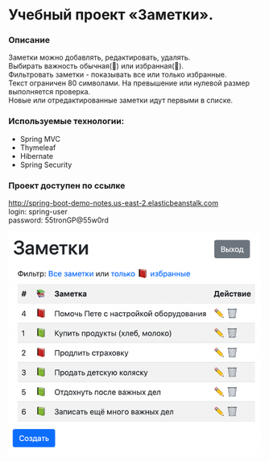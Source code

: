 # Учебный проект «Заметки».

### Описание
Заметки можно добавлять, редактировать, удалять.<br>
Выбирать важность обычная(📗) или избранная(📕).<br>
Фильтровать заметки - показывать все или только избранные.<br>
Текст ограничен 80 символами. На превышение или нулевой размер выполняется проверка.<br>
Новые или отредактированные заметки идут первыми в списке.<br>


### Используемые технологии:
- Spring MVC
- Thymeleaf
- Hibernate
- Spring Security

### Проект доступен по ссылке <br>
http://spring-boot-demo-notes.us-east-2.elasticbeanstalk.com <br>
login: spring-user <br>
password: 55tronGP@55w0rd <br>

<img src="https://github.com/mkonyshev22/notes/blob/master/notes.png" width="550">
